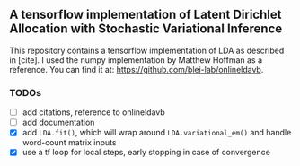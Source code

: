 ## A tensorflow implementation of Latent Dirichlet Allocation with Stochastic Variational Inference
This repository contains a tensorflow implementation of LDA as described in [cite]. I used the numpy
implementation by Matthew Hoffman as a reference. You can find it at: https://github.com/blei-lab/onlineldavb.
### TODOs

- [ ] add citations, reference to onlineldavb
- [ ] add documentation
- [x] add `LDA.fit()`, which will wrap around `LDA.variational_em()` and handle word-count matrix inputs
- [x] use a tf loop for local steps, early stopping in case of convergence
